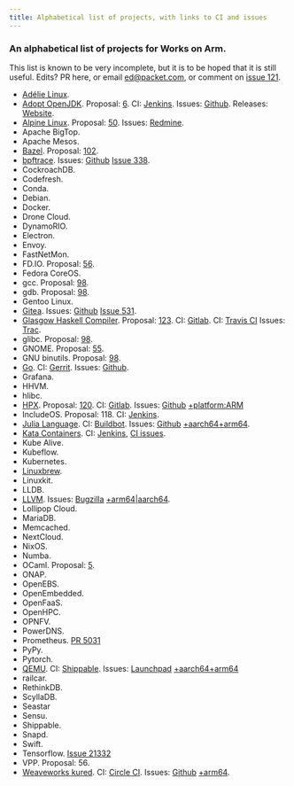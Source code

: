 ```yaml
---
title: Alphabetical list of projects, with links to CI and issues
---
```


### An alphabetical list of projects for Works on Arm.

This list is known to be very incomplete, but it is to be hoped that
it is still useful. Edits? PR here, or email ed@packet.com, or comment
on [issue 121](https://github.com/WorksOnArm/cluster/issues/121).

* [Adélie Linux](https://www.adelielinux.org/).
* [Adopt OpenJDK](https://adoptopenjdk.net/). Proposal: [6](https://github.com/WorksOnArm/cluster/issues/6). CI: [Jenkins](https://ci.adoptopenjdk.net/). Issues: [Github](https://github.com/AdoptOpenJDK). Releases: [Website](https://adoptopenjdk.net/releases.html#aarch64_linux).
* [Alpine Linux](https://alpinelinux.org/). Proposal: [50](https://github.com/WorksOnArm/clusters/issues/50). Issues: [Redmine](https://bugs.alpinelinux.org/projects/alpine/issues).
* Apache BigTop.
* Apache Mesos.
* [Bazel](https://bazel.build/). Proposal: [102](https://github.com/WorksOnArm/clusters/issues/102).
* [bpftrace](https://github.com/iovisor/bpftrace). Issues: [Github](https://github.com/iovisor/bpftrace/issues) [Issue 338](https://github.com/iovisor/bpftrace/issues/338).
* CockroachDB.
* Codefresh.
* Conda.
* Debian.
* Docker.
* Drone Cloud.
* DynamoRIO.
* Electron.
* Envoy.
* FastNetMon.
* FD.IO. Proposal: [56](https://github.com/WorksOnArm/cluster/issues/56).
* Fedora CoreOS.
* gcc. Proposal: [98](https://github.com/WorksOnArm/cluster/issues/98).
* gdb. Proposal: [98](https://github.com/WorksOnArm/cluster/issues/98).
* Gentoo Linux.
* [Gitea](https://gitea.io/). Issues: [Github](https://github.com/go-gitea/gitea/issues) [Issue 531](https://github.com/go-gitea/gitea/issues/531).
* [Glasgow Haskell Compiler](https://www.haskell.org/ghc/). Proposal: [123](https://github.com/WorksOnArm/cluster/issues/123). CI: [Gitlab](https://gitlab.haskell.org/ghc/ghc/pipelines). CI: [Travis CI](https://travis-ci.org/ghc/ghc) Issues: [Trac](https://ghc.haskell.org/trac/ghc).
* glibc. Proposal: [98](https://github.com/WorksOnArm/cluster/issues/98).
* GNOME. Proposal: [55](https://github.com/WorksOnArm/cluster/issues/55).
* GNU binutils. Proposal: [98](https://github.com/WorksOnArm/cluster/issues/98).
* [Go](https://golang.org). CI: [Gerrit](https://build.golang.org/). Issues: [Github](https://github.com/golang/go).
* Grafana.
* HHVM.
* hlibc.
* [HPX](https://github.com/STEllAR-GROUP/hpx). Proposal: [120](https://github.com/WorksOnArm/cluster/issues/120). CI: [Gitlab](https://gitlab.com/stellar-group/hpx). Issues: [Github](https://github.com/STEllAR-GROUP/hpx/issues) [+platform:ARM](https://github.com/STEllAR-GROUP/hpx/issues?utf8=%E2%9C%93&q=label%3A%22platform%3A+ARM%22+)
* IncludeOS. Proposal: 118. CI: [Jenkins](https://jenkins.includeos.org/).
* [Julia Language](https://julialang.org/). CI: [Buildbot](https://build.julialang.org/#/). Issues: [Github](https://github.com/JuliaLang/julia) [+aarch64+arm64](https://github.com/JuliaLang/julia/search?q=arm64+OR+aarch64&state=open&type=Issues).
* [Kata Containers](https://katacontainers.io/). CI: [Jenkins](http://jenkins.katacontainers.io/), [CI issues](https://github.com/kata-containers/ci/issues).
* Kube Alive.
* Kubeflow.
* Kubernetes.
* [Linuxbrew](http://linuxbrew.sh/).
* Linuxkit.
* LLDB.
* [LLVM](https://llvm.org/). Issues: [Bugzilla](https://bugs.llvm.org/) [+arm64|aarch64](https://bugs.llvm.org/buglist.cgi?quicksearch=arm64%20OR%20aarch64).
* Lollipop Cloud.
* MariaDB.
* Memcached.
* NextCloud.
* NixOS.
* Numba.
* OCaml. Proposal: [5](https://github.com/WorksOnArm/cluster/issues/5).
* ONAP.
* OpenEBS.
* OpenEmbedded.
* OpenFaaS.
* OpenHPC.
* OPNFV.
* PowerDNS.
* Prometheus. [PR 5031](https://github.com/prometheus/prometheus/pull/5031)
* PyPy.
* Pytorch.
* [QEMU](https://www.qemu.org/). CI: [Shippable](https://app.shippable.com/github/qemu/qemu/dashboard/history). Issues: [Launchpad](https://bugs.launchpad.net/qemu/) [+aarch64+arm64](https://bugs.launchpad.net/qemu/?field.searchtext=arm64+OR+aarch64&search=Search&field.status%3Alist=NEW&field.status%3Alist=INCOMPLETE_WITH_RESPONSE&field.status%3Alist=INCOMPLETE_WITHOUT_RESPONSE&field.status%3Alist=CONFIRMED&field.status%3Alist=TRIAGED&field.status%3Alist=INPROGRESS&field.status%3Alist=FIXCOMMITTED&field.assignee=&field.bug_reporter=&field.omit_dupes=on&field.has_patch=&field.has_no_package=)
* railcar.
* RethinkDB.
* ScyllaDB.
* Seastar
* Sensu.
* Shippable.
* Snapd.
* Swift.
* Tensorflow. [Issue 21332](https://github.com/tensorflow/tensorflow/issues/21332)
* VPP. Proposal: 56.
* [Weaveworks kured](https://github.com/weaveworks/kured). CI: [Circle CI](https://circleci.com/gh/weaveworks/kured). Issues: [Github](https://github.com/weaveworks/kured/issues) [+arm64](https://github.com/weaveworks/kured/issues?utf8=%E2%9C%93&q=is%3Aopen+arm64).

